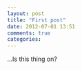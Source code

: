 ```yaml
---
layout: post
title: "First post"
date: 2012-07-01 13:51
comments: true
categories:
---
```


...Is this thing on?
